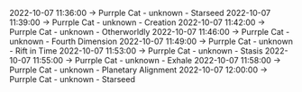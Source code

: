 2022-10-07 11:36:00 -> Purrple Cat - unknown - Starseed
2022-10-07 11:39:00 -> Purrple Cat - unknown - Creation
2022-10-07 11:42:00 -> Purrple Cat - unknown - Otherworldly
2022-10-07 11:46:00 -> Purrple Cat - unknown - Fourth Dimension
2022-10-07 11:49:00 -> Purrple Cat - unknown - Rift in Time
2022-10-07 11:53:00 -> Purrple Cat - unknown - Stasis
2022-10-07 11:55:00 -> Purrple Cat - unknown - Exhale
2022-10-07 11:58:00 -> Purrple Cat - unknown - Planetary Alignment
2022-10-07 12:00:00 -> Purrple Cat - unknown - Starseed
